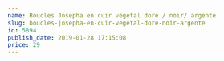 ```yaml
---
name: Boucles Josepha en cuir végétal doré / noir/ argenté
slug: boucles-josepha-en-cuir-vegetal-dore-noir-argente
id: 5894
publish_date: 2019-01-28 17:15:08
price: 29
---
```

